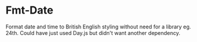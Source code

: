 # Fmt-Date
Format date and time to British English styling without need for a library eg. 24th. Could have just used Day.js but didn't want another dependency.